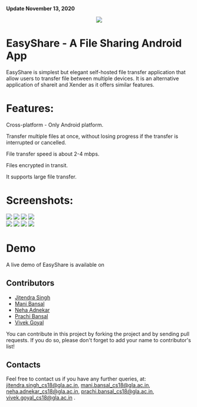 **Update November 13, 2020**

<p align="center">
  <img src="https://github.com/Nehaadnekar/File-Sharing-App-MINI-PROJECT/blob/master/Screenshots/easyshare_icon.jpg">
 </p>

# EasyShare - A File Sharing Android App

EasyShare is simplest but elegant self-hosted file transfer application that allow users to transfer file between multiple devices. It is an alternative application of shareit and Xender as it offers similar features.

# Features:

 Cross-platform - Only Android platform.
 
 Transfer multiple files at once, without losing progress if the transfer is interrupted or cancelled.

 File transfer speed is about 2-4 mbps.
 
 Files encrypted in transit.
 
 It supports large file transfer.

# Screenshots:

![](Screenshots/Screenshot-1.png)  ![](Screenshots/Screenshot-2.png)  ![](Screenshots/Screenshot-3.png)   ![](Screenshots/Screenshot-4.png)  
![](Screenshots/Screenshot-5.png)   [](Screenshots/Screenshot-6.png)  ![](Screenshots/Screenshot-7.png)   ![](Screenshots/Screenshot-8.png)
![](Screenshots/Screenshot-9.png)

# Demo 

A live demo of EasyShare is available on 

## Contributors

- [Jitendra Singh](https://github.com/jet0499)
- [Mani Bansal](https://github.com/ManiBansal0025)
- [Neha Adnekar](https://github.com/Nehaadnekar)
- [Prachi Bansal](https://github.com/prachi1234bansal) 
- [Vivek Goyal](https://github.com/vivek-goyal12)


You can contribute in this project by forking the project and by sending pull requests. If you do so, please don't forget to add your name to contributor's list!

## Contacts
Feel free to contact us if you have any further queries, at:
<jitendra.singh_cs18@gla.ac.in>, 
<mani.bansal_cs18@gla.ac.in>, 
<neha.adnekar_cs18@gla.ac.in>, 
<prachi.bansal_cs18@gla.ac.in>, 
<vivek.goyal_cs18@gla.ac.in> .
